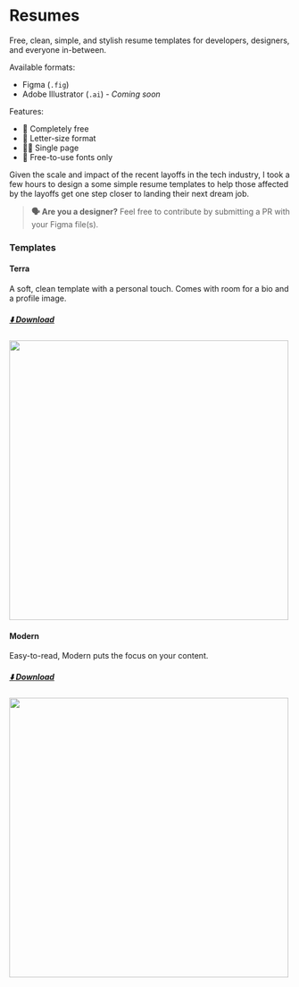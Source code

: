# Resumes

Free, clean, simple, and stylish resume templates for developers, designers, and everyone in-between.

Available formats:

- Figma (`.fig`)
- Adobe Illustrator (`.ai`) - _Coming soon_

Features:

- 🤑 Completely free
- 📄 Letter-size format
- ☝🏼 Single page
- 🔡 Free-to-use fonts only

Given the scale and impact of the recent layoffs in the tech industry, I took a few hours to design a some simple resume templates to help those affected by the layoffs get one step closer to landing their next dream job.

> **🗣️ Are you a designer?** Feel free to contribute by submitting a PR with your Figma file(s).

### Templates

#### Terra

A soft, clean template with a personal touch. Comes with room for a bio and a profile image.

##### [⬇️ Download](https://github.com/noahbuscher/resumes/raw/main/templates/Terra.fig)

<img src="https://user-images.githubusercontent.com/4841586/215698787-c5d63fc1-abae-459a-8b6f-e7801f7f3b4a.png" width="500px" height="auto"/>


#### Modern

Easy-to-read, Modern puts the focus on your content.

##### [⬇️ Download](https://github.com/noahbuscher/resumes/raw/main/templates/Modern.fig)

<img src="https://user-images.githubusercontent.com/4841586/215698813-0bfb368a-46ef-4a76-956b-2ce27f76d6e6.png" width="500px" height="auto"/>


